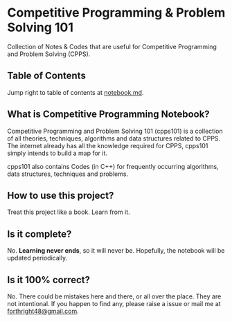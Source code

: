 # Competitive Programming & Problem Solving 101
Collection of Notes & Codes that are useful for Competitive Programming and Problem Solving (CPPS).

## Table of Contents

Jump right to table of contents at [notebook.md](./notebook.md).

## What is Competitive Programming Notebook?
Competitive Programming and Problem Solving 101 (cpps101) is a collection of all theories, techniques, algorithms and data structures related to CPPS. The internet already has all the knowledge required for CPPS, cpps101 simply intends to build a map for it.

cpps101 also contains Codes (in C++) for frequently occurring algorithms, data structures, techniques and problems.

## How to use this project?
Treat this project like a book. Learn from it.

## Is it complete?
No. **Learning never ends**, so it will never be. Hopefully, the notebook will be updated periodically.

## Is it 100% correct?
No. There could be mistakes here and there, or all over the place. They are not intentional. If you happen to find any, please raise a issue or mail me at <forthright48@gmail.com>.
